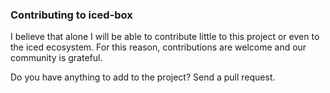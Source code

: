 ### Contributing to iced-box
I believe that alone I will be able to contribute little to this project or even to the iced ecosystem. For this reason, contributions are welcome and our community is grateful.

Do you have anything to add to the project? Send a pull request.